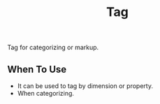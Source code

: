﻿---
category: Components
type: General
title: Tag
---

Tag for categorizing or markup.

## When To Use

- It can be used to tag by dimension or property.
- When categorizing.

